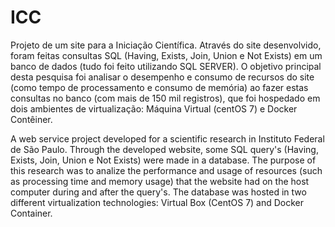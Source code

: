 # ICC
Projeto de um site para a Iniciação Científica. 
Através do site desenvolvido, foram feitas consultas SQL (Having, Exists, Join, Union e Not Exists) em um banco de dados (tudo foi feito utilizando SQL SERVER). O objetivo principal desta pesquisa foi analisar o desempenho e consumo de recursos do site (como tempo de processamento e consumo de memória) ao fazer estas consultas no banco (com mais de 150 mil registros), que foi hospedado em dois ambientes de virtualização: Máquina Virtual (centOS 7) e Docker Contêiner.

A web service project developed for a scientific research in Instituto Federal de São Paulo.
Through the developed website, some SQL query's (Having, Exists, Join, Union e Not Exists) were made in a database. The purpose of this research was to analize the performance and usage of resources (such as processing time and memory usage) that the website had on the host computer during and after the query's. The database was hosted in two different virtualization technologies: Virtual Box (CentOS 7) and Docker Container.
